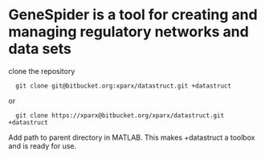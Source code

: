 # GeneSpider is a tool for creating and managing regulatory networks and data sets
clone the repository
```
  git clone git@bitbucket.org:xparx/datastruct.git +datastruct
```
or 
```
  git clone https://xparx@bitbucket.org/xparx/datastruct.git +datastruct
```

Add path to parent directory in MATLAB. This makes +datastruct a toolbox and is ready for use.
